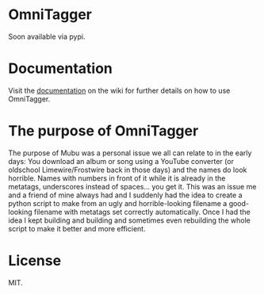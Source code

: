 # OmniTagger

Soon available via pypi.

# Documentation
Visit the [documentation](https://github.com/muts/omni-tagger/wiki/Documentation)
on the wiki for further details on how to use OmniTagger.

# The purpose of OmniTagger
The purpose of Mubu was a personal issue we all can relate to in the early days:
You download an album or song using a YouTube converter
(or oldschool Limewire/Frostwire back in those days) and the names do look
horrible. Names with numbers in front of it while it is already in the metatags,
underscores instead of spaces... you get it. This was an issue me and a friend
of mine always had and I suddenly had the idea to create a python script to make
from an ugly and horrible-looking filename a good-looking filename with metatags
set correctly automatically. Once I had the idea I kept building and building
and sometimes even rebuilding the whole script to make it better and more
efficient.

# License

MIT.
